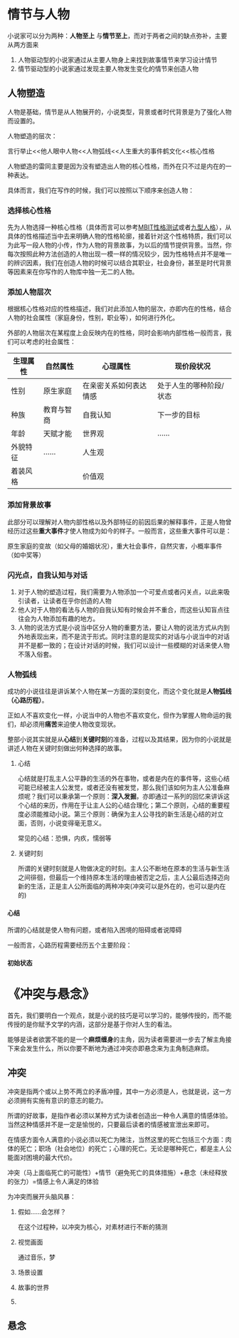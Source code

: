 # 情节与人物

小说家可以分为两种：**人物至上** 与**情节至上**，而对于两者之间的缺点弥补，主要从两方面来

1. 人物驱动型的小说家通过从主要人物身上来找到故事情节来学习设计情节
2. 情节驱动型的小说家通过发现主要人物发生变化的情节来创造人物

## 人物塑造

人物是基础，情节是从人物展开的，小说类型，背景或者时代背景是为了强化人物而设置的。

人物塑造的层次：

言行举止<<他人眼中人物<<人物弧线<<人生重大的事件鹤文化<<核心性格

人物塑造的雷同主要是因为没有塑造出人物的核心性格，而外在只不过是内在的一种表达。

具体而言，我们在写作的时候，我们可以按照以下顺序来创造人物：

### 选择核心性格

先为人物选择一种核心性格（具体而言可以参考[MBIT性格测试](https://baike.baidu.com/item/MBTI%E8%81%8C%E4%B8%9A%E6%80%A7%E6%A0%BC%E6%B5%8B%E8%AF%95/4857890)或者[九型人格](https://baike.baidu.com/item/%E4%B9%9D%E5%9E%8B%E4%BA%BA%E6%A0%BC/9222652?fr=aladdin)），从具体的性格描述当中去来明确人物的性格轮廓，接着针对这个性格特质，我们可以为此写一段人物的小传，作为人物的背景故事，为以后的情节提供背景。当然，你每次按照此种方法创造的人物出现一模一样的情况较少，因为性格特点并不是唯一的辨识因素，我们在创造人物的时候可以结合其职业，社会身份，甚至是时代背景等因素来在你写作的人物库中独一无二的人物。

### 添加人物层次

根据核心性格对应的性格描述，我们对此添加人物的层次，亦即内在的性格，结合人物的社会属性（家庭身份，性别，职业等），如何进行外化。

外部的人物层次在某程度上会反映内在的性格，同时会影响内部性格一般而言，我们可以考虑的社会属性：

| 生理属性 | 自然属性  | 心理属性        | 现价段状况        |
| ---- | ----- | ----------- | ------------ |
| 性别   | 原生家庭  | 在亲密关系如何表达情感 | 处于人生的哪种阶段/状态 |
| 种族   | 教育与智商 | 自我认知        | 下一步的目标       |
| 年龄   | 天赋才能  | 世界观         | ……           |
| 外貌特征 | ……    | 人生观         |              |
| 着装风格 |       | 价值观         |              |

### 添加背景故事

此部分可以理解对人物内部性格以及外部特征的前因后果的解释事件，正是人物曾经历过这些**重大事件**才使人物成为如今的样子。一般而言，这些重大事件可以是：

原生家庭的变故（如父母的婚姻状况），重大社会事件，自然灾害，小概率事件（如中奖等）

### 闪光点，自我认知与对话

1. 对于人物的塑造过程，我们需要为人物添加一个可爱点或者闪关点，以此来吸引读者，让读者在乎你创造的人物
2. 他人对于人物的看法与人物的自我认知有时候会并不重合，而这些认知盲点往往会为人物添加有趣的地方。
3. 人物的说法方式是小说当中区分人物的重要方法，要让人物的说法方式从内到外地表现出来，而不是流于形式。同时注意的是现实的对话与小说当中的对话并不是都一致的；在设计对话的时候，我们可以设计一些模糊的对话来使人物不落入俗套。

### 人物弧线

成功的小说往往是讲诉某个人物在某一方面的深刻变化，而这个变化就是**人物弧线（心路历程）**。

正如人不喜欢变化一样，小说当中的人物也不喜欢变化，但作为掌握人物命运的我们，却必须用**痛苦**来迫使人物改变现状。

整部小说其实就是从**心结**到**关键时刻**的准备，过程以及其结果，因为你的小说就是讲述人物在关键时刻做出何种选择的故事。

1. 心结

   心结就是打乱主人公平静的生活的外在事物，或者是内在的事件等，这些心结可能已经被主人公发觉，或者还没有被发觉，那么我们该如何为主人公准备麻烦呢？我们可以秉承第一个原则：**深入发掘**，亦即通过一系列的回忆来讲诉这个心结的来历，作用在于让主人公的心结合理化；第二个原则，心结的重要程度必须能推动小说。第三个原则：确保为主人公寻找的新生活是心结的对立面，否则，小说变得毫无意义。

   常见的心结：恐惧，内疚，懦弱等

2. 关键时刻

   所谓的关键时刻就是人物做决定的时刻。主人公不断地在原本的生活与新生活之间徘徊，但最后一个维持原本生活的理由被否定之后，主人公最后选择迈向新的生活，正是主人公所面临的两种冲突(冲突可以是外在的，也可以是内在的)​

#### 心结

所谓的心结就是使人物有问题，或者陷入困境的阻碍或者说障碍

一般而言，心路历程需要经历五个主要阶段：

#### 初始状态

# 《冲突与悬念》

首先，我们要明白一个观点，就是小说的技巧是可以学习的，能够传授的，而不能传授的是你赋予文学的内涵，这部分是基于你对人生的看法。

能够是读者欲罢不能的是一个**麻烦缠身**的主角，因为读者需要进一步去了解主角接下来会发生什么，所以你要不断地为通过冲突亦即悬念来为主角制造麻烦。

## 冲突

冲突是指两个或以上势不两立的矛盾冲撞，其中一方必须是人，也就是说，这一方必须拥有实施有意识的意志的能力。

所谓的好故事，是指作者必须以某种方式为读者创造出一种令人满意的情感体验。当然这种情感并不是一定是愉悦的，只要最后读者的情感被宣泄出来即可。

在情感方面令人满意的小说必须以死亡为赌注，当然这里的死亡包括三个方面：肉体的死亡；职场（社会地位）的死亡；心理的死亡。无论是哪种死亡，都是主人公能面对困境的最大代价。

冲突（马上面临死亡的可能性）+情节（避免死亡的具体措施）+悬念（未经释放的张力）=情感上令人满足的体验

为冲突而展开头脑风暴：

1. 假如……会怎样？

   在这个过程种，以冲突为核心，对素材进行不断的猜测

2. 视觉画面

   通过音乐，梦

3. 场景设置

4. 故事的世界

5. ​





## 悬念


